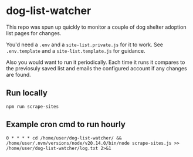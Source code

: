 # dog-list-watcher

This repo was spun up quickly to monitor a couple of dog shelter adoption list pages for changes.  

You'd need a `.env` and a `site-list.private.js` for it to work. See `.env.template` and a `site-list.template.js` for guidance. 

Also you would want to run it periodically. Each time it runs it compares to the previosuly saved list and emails the configured account if any changes are found. 

## Run locally

`npm run scrape-sites`

## Example cron cmd to run hourly

`0 * * * * cd /home/user/dog-list-watcher/ && /home/user/.nvm/versions/node/v20.14.0/bin/node scrape-sites.js >> /home/user/dog-list-watcher/log.txt 2>&1`